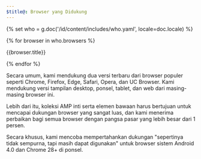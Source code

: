 ```yaml
---
$title@: Browser yang Didukung
---
```

{% set who = g.doc('/id/content/includes/who.yaml', locale=doc.locale) %}

<div class="browser-container">
{% for browser in who.browsers %}
  <div class="browser">
    <amp-img width="75"
        height="75"
        layout="responsive"
        src="{{browser.img}}"></amp-img>
    <p class="browser-title">{{browser.title}}</p>
  </div>
{% endfor %}
</div>

Secara umum, kami mendukung dua versi terbaru dari browser populer seperti Chrome, Firefox, Edge, Safari, Opera, dan UC Browser. Kami mendukung versi tampilan desktop, ponsel, tablet, dan web dari masing-masing browser ini.

Lebih dari itu, koleksi AMP inti serta elemen bawaan harus bertujuan untuk mencapai dukungan browser yang sangat luas, dan kami menerima perbaikan bagi semua browser dengan pangsa pasar yang lebih besar dari 1 persen.

Secara khusus, kami mencoba mempertahankan dukungan "sepertinya tidak sempurna, tapi masih dapat digunakan" untuk browser sistem Android 4.0 dan Chrome 28+ di ponsel.
 
